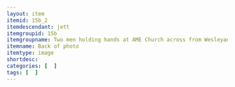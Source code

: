 ```yaml
---
layout: item
itemid: 15b_2
itemdescendant: jett
itemgroupid: 15b
itemgroupname: Two men holding hands at AME Church across from Wesleyan Church
itemname: Back of photo
itemtype: image
shortdesc: 
categories: [  ]
tags: [  ]
---
```







